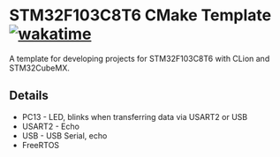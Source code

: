 # STM32F103C8T6 CMake Template [![wakatime](https://wakatime.com/badge/user/fbf439cc-9e02-45cc-bb7f-21ca6fd95e8d/project/82cbb012-20cb-424d-8078-4c6d490e1382.svg)](https://wakatime.com/badge/user/fbf439cc-9e02-45cc-bb7f-21ca6fd95e8d/project/82cbb012-20cb-424d-8078-4c6d490e1382)

A template for developing projects for STM32F103C8T6 with CLion and STM32CubeMX.

## Details

+ PC13 - LED, blinks when transferring data via USART2 or USB
+ USART2 - Echo
+ USB - USB Serial, echo
+ FreeRTOS